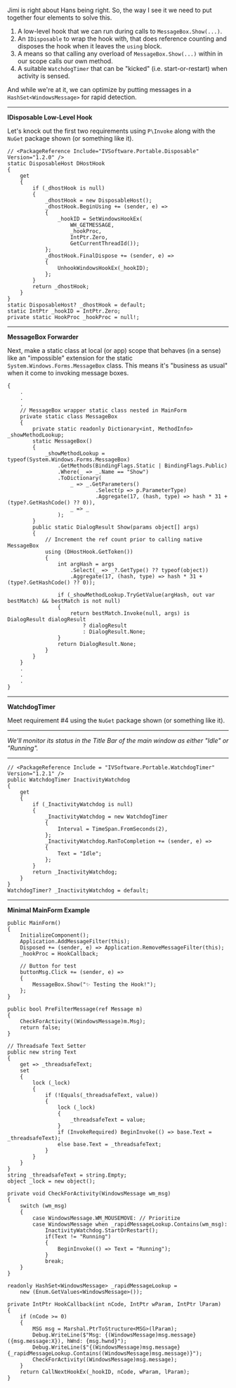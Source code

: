 ﻿Jimi is right about Hans being right. So, the way I see it we need to put together four elements to solve this.

1. A low-level hook that we can run during calls to `MessageBox.Show(...)`.
2. An `IDisposable` to wrap the hook with, that does reference counting and disposes the hook when it leaves the `using` block.
3. A means so that calling any overload of `MessageBox.Show(...)` within in our scope calls our own method.
4. A suitable `WatchdogTimer` that can be "kicked" (i.e. start-or-restart) when activity is sensed.

And while we're at it, we can optimize by putting messages in a `HashSet<WindowsMessage>` for rapid detection.

___

**IDisposable Low-Level Hook**

Let's knock out the first two requirements using `P\Invoke` along with the `NuGet` package shown (or something like it).

```
// <PackageReference Include="IVSoftware.Portable.Disposable" Version="1.2.0" />
static DisposableHost DHostHook
{
    get
    {
        if (_dhostHook is null)
        {
            _dhostHook = new DisposableHost();
            _dhostHook.BeginUsing += (sender, e) =>
            {
                _hookID = SetWindowsHookEx(
                    WH_GETMESSAGE,
                    _hookProc, 
                    IntPtr.Zero, 
                    GetCurrentThreadId());
            };
            _dhostHook.FinalDispose += (sender, e) =>
            {
                UnhookWindowsHookEx(_hookID);
            };
        }
        return _dhostHook;
    }
}
static DisposableHost? _dhostHook = default;
static IntPtr _hookID = IntPtr.Zero;
private static HookProc _hookProc = null!;
```

___

**MessageBox Forwarder**

Next, make a static class at local (or app) scope that behaves (in a sense) like an "impossible" extension for the static `System.Windows.Forms.MessageBox` class. This means it's "business as usual" when it come to invoking message boxes.

```
{
    .
    .
    .
    // MessageBox wrapper static class nested in MainForm
    private static class MessageBox
    {
        private static readonly Dictionary<int, MethodInfo> _showMethodLookup;
        static MessageBox()
        {
            _showMethodLookup = typeof(System.Windows.Forms.MessageBox)
                .GetMethods(BindingFlags.Static | BindingFlags.Public)
                .Where(_ => _.Name == "Show")
                .ToDictionary(
                    _ => _.GetParameters()
                            .Select(p => p.ParameterType)
                            .Aggregate(17, (hash, type) => hash * 31 + (type?.GetHashCode() ?? 0)),
                    _ => _
                );
        }
        public static DialogResult Show(params object[] args)
        {
            // Increment the ref count prior to calling native MessageBox
            using (DHostHook.GetToken())
            {
                int argHash = args
                    .Select(_ => _?.GetType() ?? typeof(object))
                    .Aggregate(17, (hash, type) => hash * 31 + (type?.GetHashCode() ?? 0));

                if (_showMethodLookup.TryGetValue(argHash, out var bestMatch) && bestMatch is not null)
                {
                    return bestMatch.Invoke(null, args) is DialogResult dialogResult
                        ? dialogResult
                        : DialogResult.None;
                }
                return DialogResult.None;
            }
        }
    }
    .
    .
    .
}
```

___

**WatchdogTimer**

Meet requirement #4 using the `NuGet` package shown (or something like it).

___
_We'll monitor its status in the Title Bar of the main window as either "Idle" or "Running"._
___

```
// <PackageReference Include = "IVSoftware.Portable.WatchdogTimer" Version="1.2.1" />
public WatchdogTimer InactivityWatchdog
{
    get
    {
        if (_InactivityWatchdog is null)
        {
            _InactivityWatchdog = new WatchdogTimer 
            { 
                Interval = TimeSpan.FromSeconds(2),
            };
            _InactivityWatchdog.RanToCompletion += (sender, e) =>
            {
                Text = "Idle";
            };
        }
        return _InactivityWatchdog;
    }
}
WatchdogTimer? _InactivityWatchdog = default;
```
___

**Minimal MainForm Example**

```
public MainForm()
{
    InitializeComponent();
    Application.AddMessageFilter(this);
    Disposed += (sender, e) => Application.RemoveMessageFilter(this);
    _hookProc = HookCallback;

    // Button for test
    buttonMsg.Click += (sender, e) =>
    {
        MessageBox.Show("✨ Testing the Hook!");
    };
}

public bool PreFilterMessage(ref Message m)
{
    CheckForActivity((WindowsMessage)m.Msg);
    return false;
}

// Threadsafe Text Setter
public new string Text
{
    get => _threadsafeText;
    set
    {
        lock (_lock)
        {
            if (!Equals(_threadsafeText, value))
            {
                lock (_lock)
                {
                    _threadsafeText = value;
                }
                if (InvokeRequired) BeginInvoke(() => base.Text = _threadsafeText);
                else base.Text = _threadsafeText;
            }
        }
    }
}
string _threadsafeText = string.Empty;
object _lock = new object();

private void CheckForActivity(WindowsMessage wm_msg)
{
    switch (wm_msg)
    {
        case WindowsMessage.WM_MOUSEMOVE: // Prioritize
        case WindowsMessage when _rapidMessageLookup.Contains(wm_msg):
            InactivityWatchdog.StartOrRestart();
            if(Text != "Running")
            {
                BeginInvoke(() => Text = "Running");
            }
            break;
    }
}

readonly HashSet<WindowsMessage> _rapidMessageLookup = 
    new (Enum.GetValues<WindowsMessage>());

private IntPtr HookCallback(int nCode, IntPtr wParam, IntPtr lParam)
{
    if (nCode >= 0)
    {
        MSG msg = Marshal.PtrToStructure<MSG>(lParam);
        Debug.WriteLine($"Msg: {(WindowsMessage)msg.message} ({msg.message:X}), hWnd: {msg.hwnd}");
        Debug.WriteLine($"{(WindowsMessage)msg.message} {_rapidMessageLookup.Contains((WindowsMessage)msg.message)}");
        CheckForActivity((WindowsMessage)msg.message);
    }
    return CallNextHookEx(_hookID, nCode, wParam, lParam);
}
```